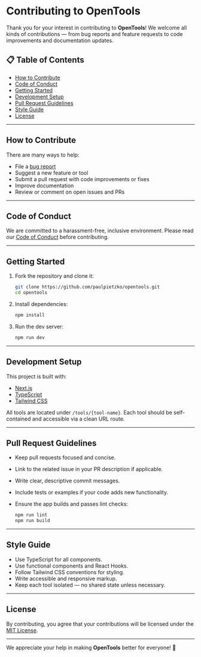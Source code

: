 # Contributing to OpenTools

Thank you for your interest in contributing to **OpenTools**! We welcome all kinds of contributions — from bug reports and feature requests to code improvements and documentation updates.

## 📋 Table of Contents
- [How to Contribute](#how-to-contribute)
- [Code of Conduct](#code-of-conduct)
- [Getting Started](#getting-started)
- [Development Setup](#development-setup)
- [Pull Request Guidelines](#pull-request-guidelines)
- [Style Guide](#style-guide)
- [License](#license)

---

## How to Contribute

There are many ways to help:
- File a [bug report](https://github.com/paulpietzko/opentools/issues)
- Suggest a new feature or tool
- Submit a pull request with code improvements or fixes
- Improve documentation
- Review or comment on open issues and PRs

---

## Code of Conduct

We are committed to a harassment-free, inclusive environment. Please read our [Code of Conduct](CODE_OF_CONDUCT.md) before contributing.

---

## Getting Started

1. Fork the repository and clone it:
   ```bash
   git clone https://github.com/paulpietzko/opentools.git
   cd opentools
   ```

2. Install dependencies:

   ```bash
   npm install
   ```

3. Run the dev server:

   ```bash
   npm run dev
   ```

---

## Development Setup

This project is built with:

* [Next.js](https://nextjs.org/)
* [TypeScript](https://www.typescriptlang.org/)
* [Tailwind CSS](https://tailwindcss.com/)

All tools are located under `/tools/{tool-name}`. Each tool should be self-contained and accessible via a clean URL route.

---

## Pull Request Guidelines

* Keep pull requests focused and concise.
* Link to the related issue in your PR description if applicable.
* Write clear, descriptive commit messages.
* Include tests or examples if your code adds new functionality.
* Ensure the app builds and passes lint checks:

  ```bash
  npm run lint
  npm run build
  ```

---

## Style Guide

* Use TypeScript for all components.
* Use functional components and React Hooks.
* Follow Tailwind CSS conventions for styling.
* Write accessible and responsive markup.
* Keep each tool isolated — no shared state unless necessary.

---

## License

By contributing, you agree that your contributions will be licensed under the [MIT License](LICENSE).

---

We appreciate your help in making **OpenTools** better for everyone! 🚀

```